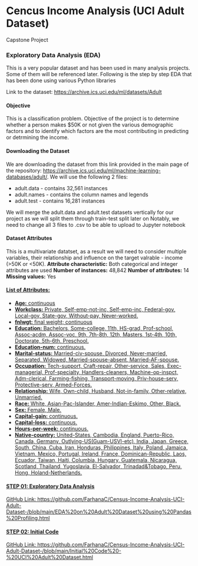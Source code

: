 # Cencus Income Analysis (UCI Adult Dataset)
Capstone Project

### Exploratory Data Analysis (EDA)
This is a very popular dataset and has been used in many analysis projects. Some of them will be referenced later. Following is the step by step EDA that has been done using various Python libraries

Link to the dataset: https://archive.ics.uci.edu/ml/datasets/Adult

#### Objective
This is a classification problem. Objective of the project is to determine whether a person makes $50K or not given the various demographic factors and to identify which factors are the most contributing in predicting or detrmining the income.

#### Downloading the Dataset
We are downloading the dataset from this link provided in the main page of the repository: https://archive.ics.uci.edu/ml/machine-learning-databases/adult/. We will use the following 2 files:
* adult.data - contains 32,561 instances
* adult.names - contains the column names and legends
* adult.test - contains 16,281 instances

We will merge the adult.data and adult.test datasets vertically for our project as we will split them through train-test split later on
Notably, we need to change all 3 files to .csv to be able to upload to Jupyter notebook

#### Dataset Attributes
This is a multivariate datatset, as a result we will need to consider multiple variables, their relationship and influence on the target valrable - income (>50K or <50K).
**Attribute characteristic:** Both categorical and integer attributes are used
**Number of instances:** 48,842
**Number of attributes:** 14
**Missing values:** Yes

#### <u>List of Attributes:<u>
* **Age:** continuous
* **Workclass:** Private, Self-emp-not-inc, Self-emp-inc, Federal-gov, Local-gov, State-gov, Without-pay, Never-worked. 
* **fnlwgt:** final weight; continuous
* **Education:** Bachelors, Some-college, 11th, HS-grad, Prof-school, Assoc-acdm, Assoc-voc, 9th, 7th-8th, 12th, Masters, 1st-4th, 10th, Doctorate, 5th-6th, Preschool.
* **Education-num:** continuous.
* **Marital-status:** Married-civ-spouse, Divorced, Never-married, Separated, Widowed, Married-spouse-absent, Married-AF-spouse. 
* **Occupation:** Tech-support, Craft-repair, Other-service, Sales, Exec-managerial, Prof-specialty, Handlers-cleaners, Machine-op-inspct, Adm-clerical, Farming-fishing, Transport-moving, Priv-house-serv, Protective-serv, Armed-Forces.
* **Relationship:** Wife, Own-child, Husband, Not-in-family, Other-relative, Unmarried.
* **Race:** White, Asian-Pac-Islander, Amer-Indian-Eskimo, Other, Black. 
* **Sex:** Female, Male.
* **Capital-gain:** continuous.
* **Capital-loss:** continuous.
* **Hours-per-week:** continuous.
* **Native-country:** United-States, Cambodia, England, Puerto-Rico, Canada, Germany, Outlying-US(Guam-USVI-etc), India, Japan, Greece, South, China, Cuba, Iran, Honduras, Philippines, Italy, Poland, Jamaica, Vietnam, Mexico, Portugal, Ireland, France, Dominican-Republic, Laos, Ecuador, Taiwan, Haiti, Columbia, Hungary, Guatemala, Nicaragua, Scotland, Thailand, Yugoslavia, El-Salvador, Trinadad&Tobago, Peru, Hong, Holand-Netherlands.

#### STEP 01: Exploratory Data Analysis
GitHub Link: https://github.com/FarhanaC/Census-Income-Analysis-UCI-Adult-Dataset-/blob/main/EDA%20on%20Adult%20Dataset%20using%20Pandas%20Profiling.html

#### STEP 02: Initial Code
GitHub Link: https://github.com/FarhanaC/Census-Income-Analysis-UCI-Adult-Dataset-/blob/main/Initial%20Code%20-%20UCI%20Adult%20Dataset.html


